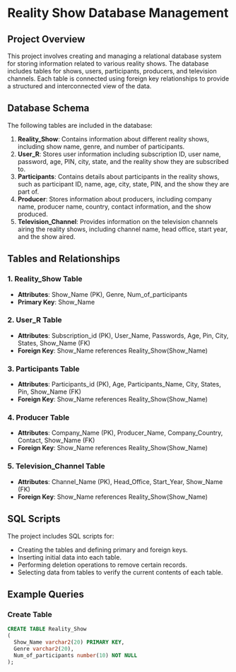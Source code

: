 # Reality Show Database Management

## Project Overview
This project involves creating and managing a relational database system for storing information related to various reality shows. The database includes tables for shows, users, participants, producers, and television channels. Each table is connected using foreign key relationships to provide a structured and interconnected view of the data.

## Database Schema

The following tables are included in the database:

1. **Reality_Show**: Contains information about different reality shows, including show name, genre, and number of participants.
2. **User_R**: Stores user information including subscription ID, user name, password, age, PIN, city, state, and the reality show they are subscribed to.
3. **Participants**: Contains details about participants in the reality shows, such as participant ID, name, age, city, state, PIN, and the show they are part of.
4. **Producer**: Stores information about producers, including company name, producer name, country, contact information, and the show produced.
5. **Television_Channel**: Provides information on the television channels airing the reality shows, including channel name, head office, start year, and the show aired.

## Tables and Relationships

### 1. Reality_Show Table
- **Attributes**: Show_Name (PK), Genre, Num_of_participants
- **Primary Key**: Show_Name

### 2. User_R Table
- **Attributes**: Subscription_id (PK), User_Name, Passwords, Age, Pin, City, States, Show_Name (FK)
- **Foreign Key**: Show_Name references Reality_Show(Show_Name)

### 3. Participants Table
- **Attributes**: Participants_id (PK), Age, Participants_Name, City, States, Pin, Show_Name (FK)
- **Foreign Key**: Show_Name references Reality_Show(Show_Name)

### 4. Producer Table
- **Attributes**: Company_Name (PK), Producer_Name, Company_Country, Contact, Show_Name (FK)
- **Foreign Key**: Show_Name references Reality_Show(Show_Name)

### 5. Television_Channel Table
- **Attributes**: Channel_Name (PK), Head_Office, Start_Year, Show_Name (FK)
- **Foreign Key**: Show_Name references Reality_Show(Show_Name)

## SQL Scripts

The project includes SQL scripts for:
- Creating the tables and defining primary and foreign keys.
- Inserting initial data into each table.
- Performing deletion operations to remove certain records.
- Selecting data from tables to verify the current contents of each table.

## Example Queries

### Create Table
```sql
CREATE TABLE Reality_Show
(
  Show_Name varchar2(20) PRIMARY KEY,
  Genre varchar2(20),
  Num_of_participants number(10) NOT NULL 
);
